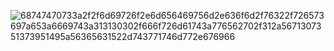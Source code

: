 ![68747470733a2f2f6d69726f2e6d656469756d2e636f6d2f76322f726573697a653a6669743a313130302f666f726d61743a776562702f312a5671307351373951495a56365631522d743771746d772e676966](https://github.com/user-attachments/assets/9285049f-94c3-4ea9-ad9a-970fd47f030f)
